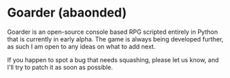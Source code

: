 # Goarder (abaonded)

Goarder is an open-source console based RPG scripted entirely in Python that is currently in early alpha. The game is always being developed further, as such I am open to any ideas on what to add next.

If you happen to spot a bug that needs squashing, please let us know, and I'll try to patch it as soon as possible.
